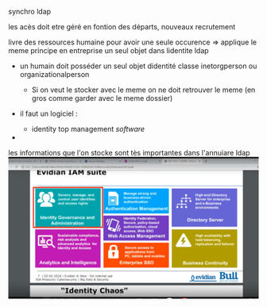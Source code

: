 synchro ldap

les acès doit etre géré en fontion des départs, nouveaux recrutement


livre des ressources humaine pour avoir une seule occurence => applique le meme principe en entreprise un seul objet dans lidentite ldap

- un humain doit posséder un seul objet didentité classe inetorgperson ou organizationalperson 
    - Si on veut le stocker avec le meme on ne doit retrouver le meme (en gros comme garder avec le meme dossier)



- il faut un logiciel : 
    - identity top management *software*
- 


les informations que l'on stocke sont tès importantes dans l'annuiare ldap
![tech_overview](./images/1_techoverview.png)
